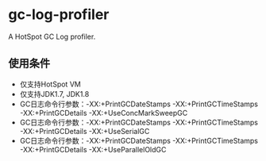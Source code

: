 # gc-log-profiler
A HotSpot GC Log profiler.

## 使用条件
* 仅支持HotSpot VM
* 仅支持JDK1.7, JDK1.8
* GC日志命令行参数：-XX:+PrintGCDateStamps -XX:+PrintGCTimeStamps -XX:+PrintGCDetails -XX:+UseConcMarkSweepGC
* GC日志命令行参数：-XX:+PrintGCDateStamps -XX:+PrintGCTimeStamps -XX:+PrintGCDetails -XX:+UseSerialGC
* GC日志命令行参数：-XX:+PrintGCDateStamps -XX:+PrintGCTimeStamps -XX:+PrintGCDetails -XX:+UseParallelOldGC
